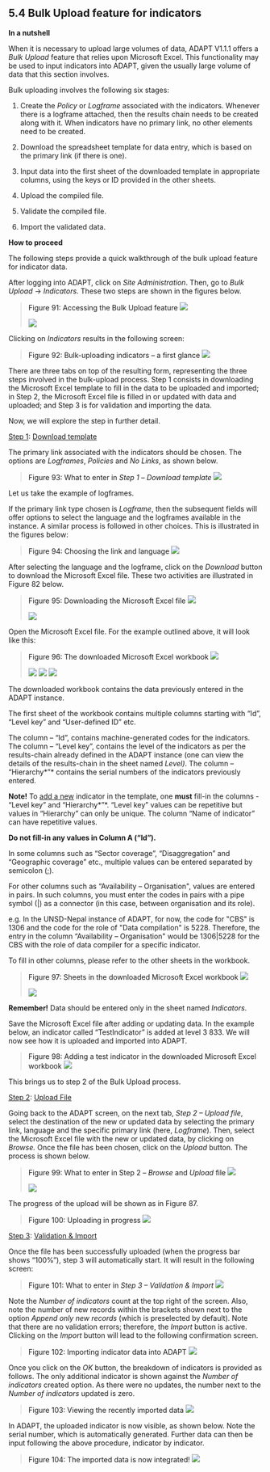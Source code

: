 ## 5.4 Bulk Upload feature for indicators <!-- {docsify-ignore} -->

**In a nutshell**

When it is necessary to upload large volumes of data, ADAPT V1.1.1
offers a *Bulk Upload* feature that relies upon Microsoft Excel. This
functionality may be used to input indicators into ADAPT, given the
usually large volume of data that this section involves.

Bulk uploading involves the following six stages:

1.  Create the *Policy* or *Logframe* associated with the indicators.
    Whenever there is a logframe attached, then the results chain needs
    to be created along with it. When indicators have no primary link,
    no other elements need to be created.

2.  Download the spreadsheet template for data entry, which is based on
    the primary link (if there is one).

3.  Input data into the first sheet of the downloaded template in
    appropriate columns, using the keys or ID provided in the other
    sheets.

4.  Upload the compiled file.

5.  Validate the compiled file.

6.  Import the validated data.

**How to proceed**

The following steps provide a quick walkthrough of the bulk upload
feature for indicator data.

After logging into ADAPT, click on *Site Administration*. Then, go to
*Bulk Upload* -&gt; *Indicators*. These two steps are shown in the
figures below.

><a id="figure91" class="figure-title">Figure 91: Accessing the Bulk Upload feature</a>
><img src="ADAPTmedia\media\image135.png" class="figures" />
>
><img src="ADAPTmedia\media\image39.png" class="figures" />

Clicking on *Indicators* results in the following screen:

><a id="figure92" class="figure-title">Figure 92: Bulk-uploading indicators – a first glance</a>
><img src="ADAPTmedia\media\image136.png" class="figures" />

There are three tabs on top of the resulting form, representing the
three steps involved in the bulk-upload process. Step 1 consists in
downloading the Microsoft Excel template to fill in the data to be
uploaded and imported; in Step 2, the Microsoft Excel file is filled in
or updated with data and uploaded; and Step 3 is for validation and
importing the data.

Now, we will explore the step in further detail.

<u>Step 1</u>: <u>Download template</u>

The primary link associated with the indicators should be chosen. The
options are *Logframes*, *Policies* and *No Links*, as shown below.

><a id="figure93" class="figure-title">Figure 93: What to enter in <i>Step 1</i> – <i>Download template</i></a>
><img src="ADAPTmedia\media\image137.png" class="figures" />

Let us take the example of logframes.

If the primary link type chosen is *Logframe*, then the subsequent
fields will offer options to select the language and the logframes
available in the instance. A similar process is followed in other
choices. This is illustrated in the figures below:

><a id="figure94" class="figure-title">Figure 94: Choosing the link and language</a>
><img src="ADAPTmedia\media\image138.png" class="figures" />

After selecting the language and the logframe, click on the *Download*
button to download the Microsoft Excel file. These two activities are
illustrated in Figure 82 below.

><a id="figure95" class="figure-title">Figure 95: Downloading the Microsoft Excel file</a>
><img src="ADAPTmedia\media\image139.png" class="figures" />
>
><img src="ADAPTmedia\media\image140.png" class="figures" />

Open the Microsoft Excel file. For the example outlined above, it will
look like this:

><a id="figure96" class="figure-title">Figure 96: The downloaded Microsoft Excel workbook</a>
><img src="ADAPTmedia\media\image141.png" class="figures" />
>
><img src="ADAPTmedia\media\image142.png" class="figures" />
>
><img src="ADAPTmedia\media\image143.png" class="figures" />
>
><img src="ADAPTmedia\media\image144.png" class="figures" />

The downloaded workbook contains the data previously entered in the
ADAPT instance.

The first sheet of the workbook contains multiple columns starting with
“Id”, “Level key” and “User-defined ID” etc.

The column – “Id”, contains machine-generated codes for the indicators.
The column – “Level key”, contains the level of the indicators as per
the results-chain already defined in the ADAPT instance (one can view
the details of the results-chain in the sheet named *Level)*. The column
– “Hierarchy*”* contains the serial numbers of the indicators previously
entered.

**Note!** To <u>add a new</u> indicator in the template, one **must**
fill-in the columns - “Level key” and “Hierarchy*”*. “Level key” values
can be repetitive but values in “Hierarchy” can only be unique. The
column “Name of indicator” can have repetitive values.

**Do not fill-in any values in Column A (“Id”).**

In some columns such as “Sector coverage”, “Disaggregation” and
“Geographic coverage” etc., multiple values can be entered separated by
semicolon (;).

For other columns such as “Availability – Organisation", values are
entered in pairs. In such columns, you must enter the codes in pairs
with a pipe symbol (\|) as a connector (in this case, between
organisation and its role).

e.g. In the UNSD-Nepal instance of ADAPT, for now, the code for "CBS" is
1306 and the code for the role of "Data compilation" is 5228. Therefore,
the entry in the column “Availability – Organisation" would be
1306\|5228 for the CBS with the role of data compiler for a specific
indicator.

To fill in other columns, please refer to the other sheets in the
workbook.

><a id="figure97" class="figure-title">Figure 97: Sheets in the downloaded Microsoft Excel workbook</a>
><img src="ADAPTmedia\media\image145.png" class="figures" />
>
><img src="ADAPTmedia\media\image146.png" class="figures" />

**Remember!** Data should be entered only in the sheet named
*Indicators*.

Save the Microsoft Excel file after adding or updating data. In the
example below, an indicator called “TestIndicator” is added at level
3 833. We will now see how it is uploaded and imported into ADAPT.

><a id="figure98" class="figure-title">Figure 98: Adding a test indicator in the downloaded Microsoft Excel workbook</a>
><img src="ADAPTmedia\media\image147.png" class="figures" />

This brings us to step 2 of the Bulk Upload process.

<u>Step 2</u>: <u>Upload File</u>

Going back to the ADAPT screen, on the next tab, *Step 2 – Upload file*,
select the destination of the new or updated data by selecting the
primary link, language and the specific primary link (here, *Logframe*).
Then, select the Microsoft Excel file with the new or updated data, by
clicking on *Browse.* Once the file has been chosen, click on the
*Upload* button. The process is shown below.

><a id="figure99" class="figure-title">Figure 99: What to enter in Step 2 – <i>Browse</i> and <i>Upload</i> file</a>
><img src="ADAPTmedia\media\image148.png" class="figures" />
>
><img src="ADAPTmedia\media\image149.png" class="figures" />

The progress of the upload will be shown as in Figure 87.

><a id="figure100" class="figure-title">Figure 100: Uploading in progress</a>
><img src="ADAPTmedia\media\image150.png" class="figures" />

<u>Step 3</u>: <u>Validation & Import</u>

Once the file has been successfully uploaded (when the progress bar
shows “100%”), step 3 will automatically start. It will result in the
following screen:

><a id="figure101" class="figure-title">Figure 101: What to enter in <i>Step 3 – Validation & Import</i></a>
><img src="ADAPTmedia\media\image151.png" class="figures" />

Note the *Number of indicators* count at the top right of the screen.
Also, note the number of new records within the brackets shown next to
the option *Append only new records* (which is preselected by default).
Note that there are no validation errors; therefore, the *Import* button
is active. Clicking on the *Import* button will lead to the following
confirmation screen.

><a id="figure102" class="figure-title">Figure 102: Importing indicator data into ADAPT</a>
><img src="ADAPTmedia\media\image152.png" class="figures" />

Once you click on the *OK* button, the breakdown of indicators is
provided as follows. The only additional indicator is shown against the
*Number of indicators* created option. As there were no updates, the
number next to the *Number of indicators* updated is zero.

><a id="figure103" class="figure-title">Figure 103: Viewing the recently imported data</a>
><img src="ADAPTmedia\media\image153.png" class="figures" />

In ADAPT, the uploaded indicator is now visible, as shown below. Note
the serial number, which is automatically generated. Further data can
then be input following the above procedure, indicator by indicator.

><a id="figure104" class="figure-title">Figure 104: The imported data is now integrated!</a>
><img src="ADAPTmedia\media\image154.png" class="figures" />
